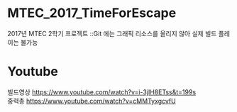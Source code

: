 # MTEC_2017_TimeForEscape
2017년 MTEC 2학기 프로젝트
::Git 에는 그래픽 리소스를 올리지 않아 실제 빌드 플레이는 불가능

# Youtube
빌드영상
https://www.youtube.com/watch?v=i-3jIH8ETss&t=199s  
중력총
https://www.youtube.com/watch?v=cMMTyxgcvfU
